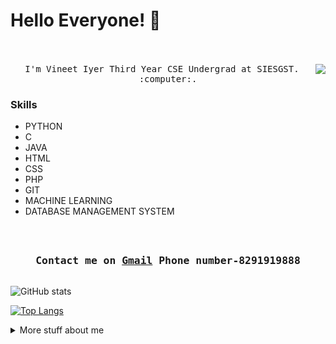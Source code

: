 # Hello Everyone! 👋

<p align="center">
  <br><br>
  <samp>
    <img align="right" src="https://media.giphy.com/media/USV0ym3bVWQJJmNu3N/giphy.gif">
I'm Vineet Iyer Third Year CSE Undergrad at SIESGST. <a href="http://www.siesgst.edu.in/" target="_blank"></a>  :computer:. 
  </samp>  
</p>

### Skills  
- PYTHON
- C
- JAVA
- HTML
- CSS
- PHP
- GIT
- MACHINE LEARNING 
- DATABASE MANAGEMENT SYSTEM


<h3 align="center">
  <samp>
  <br><br>Contact me on <a href="mailto:vineetanant@gmail.com">Gmail</a> 
   Phone number-8291919888
  </samp>
</h3>

```

```
![GitHub stats](https://github-readme-stats.vercel.app/api?username=aksharbarchha&show_icons=true&color=purple&theme=gotham) 

[![Top Langs](https://github-readme-stats.vercel.app/api/top-langs/?username=aksharbarchha&layout=compact&theme=gotham&card_width=445)](https://github.com/aksharbarchha/github-readme-stats)

<details>
<summary>
  More stuff about me
</summary>

## 📢 Competitive Programming Handles
<p align="left">
    <a href="https://www.codechef.com/users/vineetiyer19">
    <img src="https://cp-logo.vercel.app/codechef/vineetiyer19" alt="codechef" style="vertical-align:top; margin:35px">
  </a>&nbsp;&nbsp;&nbsp;
  
  <a href="https://codeforces.com/profile/akshar09">
    <img src="https://run.kaist.ac.kr/badges/codeforces/vineetanant" alt="codeforces" style="vertical-align:top; margin:35px">
  </a>&nbsp;&nbsp;&nbsp;

  <a href="https://www.hackerrank.com/vineetiyer306">
   
  </a>&nbsp;&nbsp;&nbsp;
</p>

</details>
